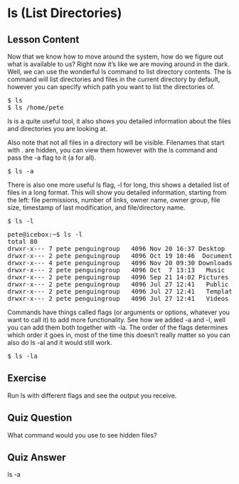 # ls (List Directories)

## Lesson Content

Now that we know how to move around the system, how do we figure out what is available to us? Right now it’s like we are moving around in the dark. Well, we can use the wonderful ls command to list directory contents. The ls command will list directories and files in the current directory by default, however you can specify which path you want to list the directories of.

<pre>$ ls
$ ls /home/pete</pre>

ls is a quite useful tool, it also shows you detailed information about the files and directories you are looking at.

Also note that not all files in a directory will be visible. Filenames that start with . are hidden, you can view them however with the ls command and pass the -a flag to it (a for all).

<pre>$ ls -a</pre>

There is also one more useful ls flag, -l for long, this shows a detailed list of files in a long format. This will show you detailed information, starting from the left: file permissions, number of links, owner name, owner group, file size, timestamp of last modification, and file/directory name.

<pre>$ ls -l</pre>

<pre>pete@icebox:~$ ls -l
total 80
drwxr-x--- 7 pete penguingroup   4096 Nov 20 16:37 Desktop
drwxr-x--- 2 pete penguingroup   4096 Oct 19 10:46  Documents
drwxr-x--- 4 pete penguingroup   4096 Nov 20 09:30 Downloads
drwxr-x--- 2 pete penguingroup   4096 Oct  7 13:13   Music
drwxr-x--- 2 pete penguingroup   4096 Sep 21 14:02 Pictures
drwxr-x--- 2 pete penguingroup   4096 Jul 27 12:41   Public
drwxr-x--- 2 pete penguingroup   4096 Jul 27 12:41   Templates
drwxr-x--- 2 pete penguingroup   4096 Jul 27 12:41   Videos</pre>

Commands have things called flags (or arguments or options, whatever you want to call it) to add more functionality. See how we added -a and -l, well you can add them both together with -la. The order of the flags determines which order it goes in, most of the time this doesn’t really matter so you can also do ls -al and it would still work.

<pre>$ ls -la</pre>

## Exercise

Run ls with different flags and see the output you receive.

## Quiz Question

What command would you use to see hidden files?

## Quiz Answer

ls -a
